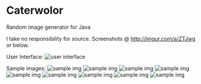 # Caterwolor
Random image generator for Java

I take no responsibility for source. Screenshots @ http://imgur.com/a/ZTJwg or below.

User Interface:
![user interface](https://i.imgur.com/O4P0o8i.png)

Sample images:
![sample img](http://imgur.com/lA35AlI)
![sample img](http://imgur.com/QsIzU39)
![sample img](http://imgur.com/12xaQoX)
![sample img](http://imgur.com/ABU1WWO)
![sample img](http://imgur.com/C2zfPap)
![sample img](http://imgur.com/BPLA3tS)
![sample img](http://imgur.com/AL7tjPy)
![sample img](http://imgur.com/WUQNPhw)
![sample img](http://imgur.com/kEo683m)
